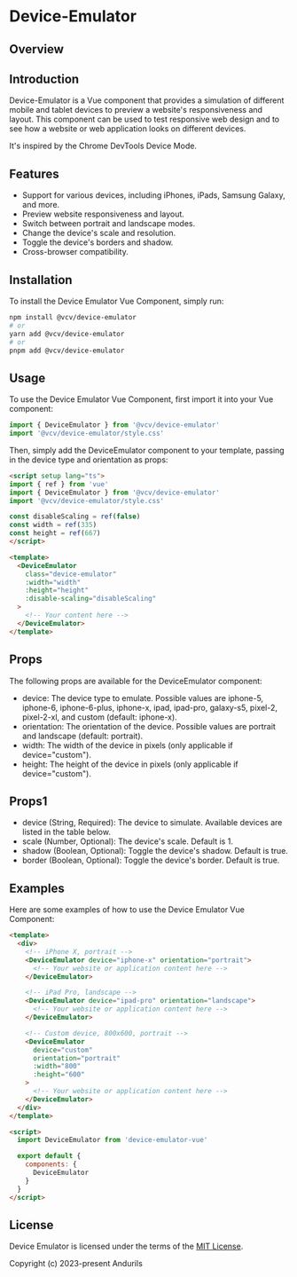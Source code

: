 # Device-Emulator

## Overview

## Introduction

Device-Emulator is a Vue component that provides a simulation of different mobile and tablet devices to preview a website's responsiveness and layout. This component can be used to test responsive web design and to see how a website or web application looks on different devices.

It's inspired by the Chrome DevTools Device Mode.

## Features

- Support for various devices, including iPhones, iPads, Samsung Galaxy, and more.
- Preview website responsiveness and layout.
- Switch between portrait and landscape modes.
- Change the device's scale and resolution.
- Toggle the device's borders and shadow.
- Cross-browser compatibility.

## Installation

To install the Device Emulator Vue Component, simply run:

```bash
npm install @vcv/device-emulator
# or
yarn add @vcv/device-emulator
# or
pnpm add @vcv/device-emulator
```

## Usage

To use the Device Emulator Vue Component, first import it into your Vue component:

```javascript
import { DeviceEmulator } from '@vcv/device-emulator'
import '@vcv/device-emulator/style.css'
```

Then, simply add the DeviceEmulator component to your template, passing in the device type and orientation as props:

```html
<script setup lang="ts">
import { ref } from 'vue'
import { DeviceEmulator } from '@vcv/device-emulator'
import '@vcv/device-emulator/style.css'

const disableScaling = ref(false)
const width = ref(335)
const height = ref(667)
</script>

<template>
  <DeviceEmulator
    class="device-emulator"
    :width="width"
    :height="height"
    :disable-scaling="disableScaling"
  >
    <!-- Your content here -->
  </DeviceEmulator>
</template>
```

## Props

The following props are available for the DeviceEmulator component:

- device: The device type to emulate. Possible values are iphone-5, iphone-6, iphone-6-plus, iphone-x, ipad, ipad-pro, galaxy-s5, pixel-2, pixel-2-xl, and custom (default: iphone-x).
- orientation: The orientation of the device. Possible values are portrait and landscape (default: portrait).
- width: The width of the device in pixels (only applicable if device="custom").
- height: The height of the device in pixels (only applicable if device="custom").

## Props1

- device (String, Required): The device to simulate. Available devices are listed in the table below.
- scale (Number, Optional): The device's scale. Default is 1.
- shadow (Boolean, Optional): Toggle the device's shadow. Default is true.
- border (Boolean, Optional): Toggle the device's border. Default is true.

## Examples

Here are some examples of how to use the Device Emulator Vue Component:

```html
<template>
  <div>
    <!-- iPhone X, portrait -->
    <DeviceEmulator device="iphone-x" orientation="portrait">
      <!-- Your website or application content here -->
    </DeviceEmulator>

    <!-- iPad Pro, landscape -->
    <DeviceEmulator device="ipad-pro" orientation="landscape">
      <!-- Your website or application content here -->
    </DeviceEmulator>

    <!-- Custom device, 800x600, portrait -->
    <DeviceEmulator
      device="custom"
      orientation="portrait"
      :width="800"
      :height="600"
    >
      <!-- Your website or application content here -->
    </DeviceEmulator>
  </div>
</template>

<script>
  import DeviceEmulator from 'device-emulator-vue'

  export default {
    components: {
      DeviceEmulator
    }
  }
</script>
```

## License

Device Emulator is licensed under the terms of the [MIT License](./LICENSE).

Copyright (c) 2023-present Andurils
